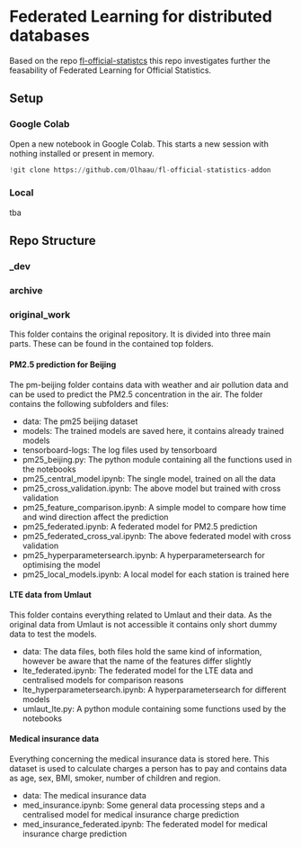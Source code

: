 # Federated Learning for distributed databases

Based on the repo [fl-official-statistcs](https://github.com/joshua-stock/fl-official-statistics) this repo investigates further the feasability of Federated Learning for Official Statistics.

## Setup

### Google Colab

Open a new notebook in Google Colab. This starts a new session with nothing installed or present in memory.

```python
!git clone https://github.com/Olhaau/fl-official-statistics-addon
```

### Local

tba

## Repo Structure

### _dev

### archive

### original_work

This folder contains the original repository. It is divided into three main parts. These can be found in the contained top folders.

#### PM2.5 prediction for Beijing

The pm-beijing folder contains data with weather and air pollution data and can be used to predict the PM2.5 concentration in the air. The folder contains the following subfolders and files:
* data: The pm25 beijing dataset
* models: The trained models are saved here, it contains already trained models
* tensorboard-logs: The log files used by tensorboard
* pm25_beijing.py: The python module containing all the functions used in the notebooks
* pm25_central_model.ipynb: The single model, trained on all the data
* pm25_cross_validation.ipynb: The above model but trained with cross validation
* pm25_feature_comparison.ipynb: A simple model to compare how time and wind direction affect the prediction
* pm25_federated.ipynb: A federated model for PM2.5 prediction
* pm25_federated_cross_val.ipynb: The above federated model with cross validation
* pm25_hyperparametersearch.ipynb: A hyperparametersearch for optimising the model
* pm25_local_models.ipynb: A local model for each station is trained here

#### LTE data from Umlaut

This folder contains everything related to Umlaut and their data. As the original data from Umlaut is not accessible it contains only short dummy data to test the models.
* data: The data files, both files hold the same kind of information, however be aware that the name of the features differ slightly
* lte_federated.ipynb: The federated model for the LTE data and centralised models for comparison reasons
* lte_hyperparametersearch.ipynb: A hyperparametersearch for different models
* umlaut_lte.py: A python module containing some functions used by the notebooks

#### Medical insurance data

Everything concerning the medical insurance data is stored here. This dataset is used to calculate charges a person has to pay and contains data as age, sex, BMI, smoker, number of children and region.
* data: The medical insurance data
* med_insurance.ipynb: Some general data processing steps and a centralised model for medical insurance charge prediction
* med_insurance_federated.ipynb: The federated model for medical insurance charge prediction


